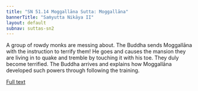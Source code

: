 ```yaml
---
title: "SN 51.14 Moggallāna Sutta: Moggallāna"
bannerTitle: "Saṁyutta Nikāya II" 
layout: default 
subnav: suttas-sn2
---
```


A group of rowdy monks are messing about. The Buddha sends Moggallāna with the instruction to terrify them! He goes and causes the mansion they are living in to quake and tremble by touching it with his toe. They duly become terrified. The Buddha arrives and explains how Moggallāna developed such powers through following the training.

[Full text](https://www.dhammatalks.org/suttas/SN/SN51_14.html)
